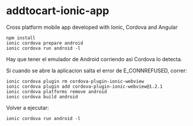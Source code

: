 # addtocart-ionic-app
Cross platform mobile app developed with Ionic, Cordova and Angular

```
npm install
ionic cordova prepare android
ionic cordova run android -l

```

Hay que tener el emulador de Android corriendo asi Cordova lo detecta.

Si cuando se abre la aplicacion salta el error de E_CONNREFUSED, correr:

```
ionic cordova plugin rm cordova-plugin-ionic-webview
ionic cordova plugin add cordova-plugin-ionic-webview@1.2.1
ionic cordova platforms remove android
ionic cordova build android

```

Volver a ejecutar:

```
ionic cordova run android -l
```
